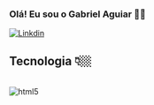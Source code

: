 

### Olá! Eu sou o Gabriel Aguiar 👋🏼
[![Linkdin](https://img.shields.io/badge/LinkedIn-0077B5?style=for-the-badge&logo=linkedin&logoColor=white)](https://www.linkedin.com/in/gabriel-aguiar-moura-55b050248)




## Tecnologia 👇🏼
<div style="display: inline_block"><br/>
 <img align="center" alt="html5" src="https://img.shields.io/badge/Java-ED8B00?style=for-the-badge&logo=java&logoColor=white"/>
</div>
